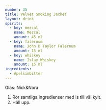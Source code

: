 ```yaml
---
number: 35
title: Velvet Smoking Jacket
layout: drink
spirits: 
  - key: mezcal
    name: Mezcal
    amount: 45 ml
  - key: falernum
    name: John D Taylor Falernum
    amount: 15 ml
  - key: whiskey
    name: Islay Whiskey
    amount: 15 ml
ingredients: 
  - Apelsinbitter
---
```


Glas: Nick&Nora

1) Rör samtliga ingredienser med is till väl kylt.
2) Häll upp.
